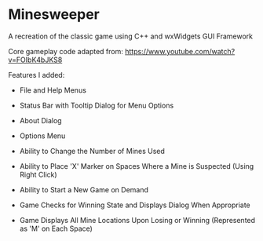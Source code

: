 # Minesweeper
A recreation of the classic game using C++ and wxWidgets GUI Framework

Core gameplay code adapted from: https://www.youtube.com/watch?v=FOIbK4bJKS8

Features I added:

+ File and Help Menus

+ Status Bar with Tooltip Dialog for Menu Options

+ About Dialog

+ Options Menu

+ Ability to Change the Number of Mines Used

+ Ability to Place 'X' Marker on Spaces Where a Mine is Suspected (Using Right Click)

+ Ability to Start a New Game on Demand

+ Game Checks for Winning State and Displays Dialog When Appropriate

+ Game Displays All Mine Locations Upon Losing or Winning (Represented as 'M' on Each Space)
